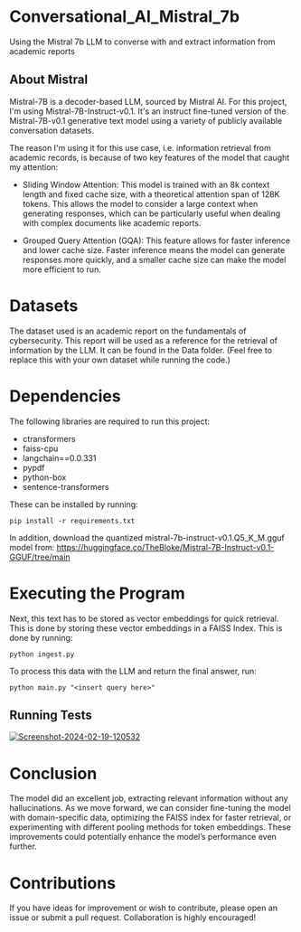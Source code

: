 # Conversational_AI_Mistral_7b
Using the Mistral 7b LLM to converse with and extract information from academic reports


## About Mistral
Mistral-7B is a decoder-based LLM, sourced by Mistral AI. For this project, I'm using Mistral-7B-Instruct-v0.1. It's an instruct fine-tuned version of the Mistral-7B-v0.1 generative text model using a variety of publicly available conversation datasets.

The reason I'm using it for this use case, i.e. information retrieval from academic records, is because of two key features of the model that caught my attention:

- Sliding Window Attention: This model is trained with an 8k context length and fixed cache size, with a theoretical attention span of 128K tokens. This allows the model to consider a large context when generating responses, which can be particularly useful when dealing with complex documents like academic reports.

- Grouped Query Attention (GQA): This feature allows for faster inference and lower cache size. Faster inference means the model can generate responses more quickly, and a smaller cache size can make the model more efficient to run.

# Datasets
The dataset used is an academic report on the fundamentals of cybersecurity. This report will be used as a reference for the retrieval of information by the LLM. 
It can be found in the Data folder. (Feel free to replace this with your own dataset while running the code.)

# Dependencies
The following libraries are required to run this project: 
- ctransformers
- faiss-cpu
- langchain==0.0.331
- pypdf
- python-box
- sentence-transformers

These can be installed by running:

`pip install -r requirements.txt`

In addition, download the quantized mistral-7b-instruct-v0.1.Q5_K_M.gguf model from: https://huggingface.co/TheBloke/Mistral-7B-Instruct-v0.1-GGUF/tree/main

# Executing the Program
Next, this text has to be stored as vector embeddings for quick retrieval. This is done by storing these vector embeddings in a FAISS Index. This is done by running:

`python ingest.py`

To process this data with the LLM and return the final answer, run:

`python main.py "<insert query here>"`



## Running Tests

<a href="https://ibb.co/9NbX9DM"><img src="https://i.ibb.co/BtyDVp1/Screenshot-2024-02-19-120532.png" alt="Screenshot-2024-02-19-120532" border="0"></a>

# Conclusion
The model did an excellent job, extracting relevant information without any hallucinations. As we move forward, we can consider fine-tuning the model with domain-specific data, optimizing the FAISS index for faster retrieval, or experimenting with different pooling methods for token embeddings. These improvements could potentially enhance the model’s performance even further.

# Contributions
If you have ideas for improvement or wish to contribute, please open an issue or submit a pull request. Collaboration is highly encouraged!
